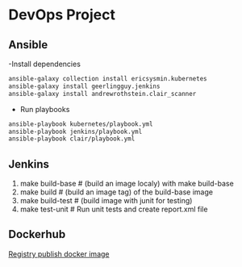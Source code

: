 # DevOps Project

## Ansible

-Install dependencies

```bash
ansible-galaxy collection install ericsysmin.kubernetes
ansible-galaxy install geerlingguy.jenkins
ansible-galaxy install andrewrothstein.clair_scanner
```

- Run playbooks

```bash
ansible-playbook kubernetes/playbook.yml
ansible-playbook jenkins/playbook.yml
ansible-playbook clair/playbook.yml
```

## Jenkins

1. make build-base # (build an image localy) with make build-base
2. make build # (build an image tag) of the build-base image
3. make build-test # (build image with junit for testing)
4. make test-unit # Run unit tests and create report.xml file

## Dockerhub

[Registry publish docker image](https://hub.docker.com/repository/docker/mkachmerouanine/api_app)
